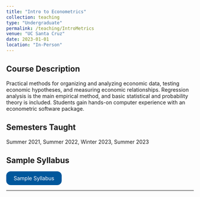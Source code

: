 ```yaml
---
title: "Intro to Econometrics"
collection: teaching
type: "Undergraduate"
permalink: /teaching/IntroMetrics
venue: "UC Santa Cruz"
date: 2023-01-01
location: "In-Person" 
---
```


## Course Description
Practical methods for organizing and analyzing economic data, testing economic hypotheses,
and measuring economic relationships. Regression analysis is the main empirical method, and basic statistical and
probability theory is included. Students gain hands-on computer experience with an econometric software package.

## Semesters Taught 
Summer 2021, Summer 2022, Winter 2023, Summer 2023

## Sample Syllabus 

<a href="https://www.dropbox.com/scl/fi/nqos24usmpm7cbe4u2zf0/W23_Econ113_Syllabus.pdf?rlkey=ocgmt0vtt03w5kq11wu2htzwl&dl=0" style="display: inline-block; background-color: #00579C; color: white; padding: 10px 20px; text-align: center; text-decoration: none; font-size: inherit; border-radius: 12px; transition: background-color 0.3s;">Sample Syllabus</a>

---